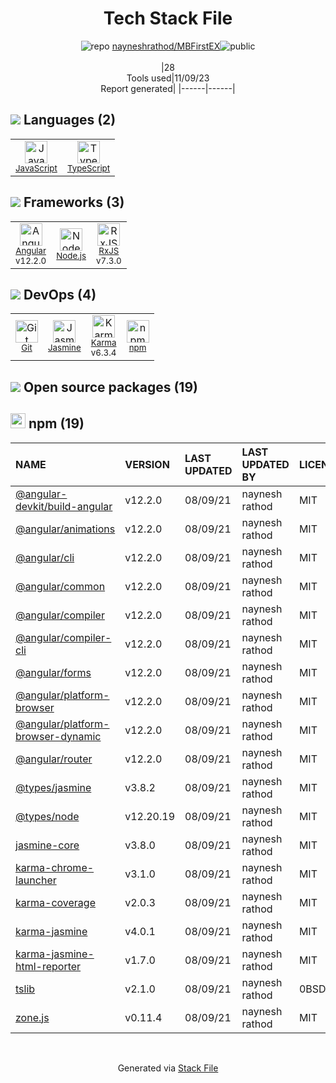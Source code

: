 <!--
--- Readme.md Snippet without images Start ---
## Tech Stack
nayneshrathod/MBFirstEX is built on the following main stack:
- [Jasmine](http://jasmine.github.io/) – Javascript Testing Framework
- [Node.js](http://nodejs.org/) – Frameworks (Full Stack)
- [JavaScript](https://developer.mozilla.org/en-US/docs/Web/JavaScript) – Languages
- [Karma](http://karma-runner.github.io/) – Browser Testing
- [TypeScript](http://www.typescriptlang.org) – Languages
- [RxJS](http://reactivex.io/rxjs/) – Concurrency Frameworks
- [Angular](https://angular.io) – Javascript MVC Frameworks

Full tech stack [here](/techstack.md)
--- Readme.md Snippet without images End ---

--- Readme.md Snippet with images Start ---
## Tech Stack
nayneshrathod/MBFirstEX is built on the following main stack:
- <img width='25' height='25' src='https://img.stackshare.io/service/831/7c0b595409af531b9cdeb07f8c513e8b.png' alt='Jasmine'/> [Jasmine](http://jasmine.github.io/) – Javascript Testing Framework
- <img width='25' height='25' src='https://img.stackshare.io/service/1011/n1JRsFeB_400x400.png' alt='Node.js'/> [Node.js](http://nodejs.org/) – Frameworks (Full Stack)
- <img width='25' height='25' src='https://img.stackshare.io/service/1209/javascript.jpeg' alt='JavaScript'/> [JavaScript](https://developer.mozilla.org/en-US/docs/Web/JavaScript) – Languages
- <img width='25' height='25' src='https://img.stackshare.io/service/1420/TidYGd6a.png' alt='Karma'/> [Karma](http://karma-runner.github.io/) – Browser Testing
- <img width='25' height='25' src='https://img.stackshare.io/service/1612/bynNY5dJ.jpg' alt='TypeScript'/> [TypeScript](http://www.typescriptlang.org) – Languages
- <img width='25' height='25' src='https://img.stackshare.io/service/1796/984368.png' alt='RxJS'/> [RxJS](http://reactivex.io/rxjs/) – Concurrency Frameworks
- <img width='25' height='25' src='https://img.stackshare.io/service/3745/cb8U-gL6_400x400.jpg' alt='Angular'/> [Angular](https://angular.io) – Javascript MVC Frameworks

Full tech stack [here](/techstack.md)
--- Readme.md Snippet with images End ---
-->
<div align="center">

# Tech Stack File
![](https://img.stackshare.io/repo.svg "repo") [nayneshrathod/MBFirstEX](https://github.com/nayneshrathod/MBFirstEX)![](https://img.stackshare.io/public_badge.svg "public")
<br/><br/>
|28<br/>Tools used|11/09/23 <br/>Report generated|
|------|------|
</div>

## <img src='https://img.stackshare.io/languages.svg'/> Languages (2)
<table><tr>
  <td align='center'>
  <img width='36' height='36' src='https://img.stackshare.io/service/1209/javascript.jpeg' alt='JavaScript'>
  <br>
  <sub><a href="https://developer.mozilla.org/en-US/docs/Web/JavaScript">JavaScript</a></sub>
  <br>
  <sub></sub>
</td>

<td align='center'>
  <img width='36' height='36' src='https://img.stackshare.io/service/1612/bynNY5dJ.jpg' alt='TypeScript'>
  <br>
  <sub><a href="http://www.typescriptlang.org">TypeScript</a></sub>
  <br>
  <sub></sub>
</td>

</tr>
</table>

## <img src='https://img.stackshare.io/frameworks.svg'/> Frameworks (3)
<table><tr>
  <td align='center'>
  <img width='36' height='36' src='https://img.stackshare.io/service/3745/cb8U-gL6_400x400.jpg' alt='Angular'>
  <br>
  <sub><a href="https://angular.io">Angular</a></sub>
  <br>
  <sub>v12.2.0</sub>
</td>

<td align='center'>
  <img width='36' height='36' src='https://img.stackshare.io/service/1011/n1JRsFeB_400x400.png' alt='Node.js'>
  <br>
  <sub><a href="http://nodejs.org/">Node.js</a></sub>
  <br>
  <sub></sub>
</td>

<td align='center'>
  <img width='36' height='36' src='https://img.stackshare.io/service/1796/984368.png' alt='RxJS'>
  <br>
  <sub><a href="http://reactivex.io/rxjs/">RxJS</a></sub>
  <br>
  <sub>v7.3.0</sub>
</td>

</tr>
</table>

## <img src='https://img.stackshare.io/devops.svg'/> DevOps (4)
<table><tr>
  <td align='center'>
  <img width='36' height='36' src='https://img.stackshare.io/service/1046/git.png' alt='Git'>
  <br>
  <sub><a href="http://git-scm.com/">Git</a></sub>
  <br>
  <sub></sub>
</td>

<td align='center'>
  <img width='36' height='36' src='https://img.stackshare.io/service/831/7c0b595409af531b9cdeb07f8c513e8b.png' alt='Jasmine'>
  <br>
  <sub><a href="http://jasmine.github.io/">Jasmine</a></sub>
  <br>
  <sub></sub>
</td>

<td align='center'>
  <img width='36' height='36' src='https://img.stackshare.io/service/1420/TidYGd6a.png' alt='Karma'>
  <br>
  <sub><a href="http://karma-runner.github.io/">Karma</a></sub>
  <br>
  <sub>v6.3.4</sub>
</td>

<td align='center'>
  <img width='36' height='36' src='https://img.stackshare.io/service/1120/lejvzrnlpb308aftn31u.png' alt='npm'>
  <br>
  <sub><a href="https://www.npmjs.com/">npm</a></sub>
  <br>
  <sub></sub>
</td>

</tr>
</table>


## <img src='https://img.stackshare.io/group.svg' /> Open source packages (19)</h2>

## <img width='24' height='24' src='https://img.stackshare.io/service/1120/lejvzrnlpb308aftn31u.png'/> npm (19)

|NAME|VERSION|LAST UPDATED|LAST UPDATED BY|LICENSE|VULNERABILITIES|
|:------|:------|:------|:------|:------|:------|
|[@angular-devkit/build-angular](https://www.npmjs.com/@angular-devkit/build-angular)|v12.2.0|08/09/21|naynesh rathod |MIT|N/A|
|[@angular/animations](https://www.npmjs.com/@angular/animations)|v12.2.0|08/09/21|naynesh rathod |MIT|N/A|
|[@angular/cli](https://www.npmjs.com/@angular/cli)|v12.2.0|08/09/21|naynesh rathod |MIT|N/A|
|[@angular/common](https://www.npmjs.com/@angular/common)|v12.2.0|08/09/21|naynesh rathod |MIT|N/A|
|[@angular/compiler](https://www.npmjs.com/@angular/compiler)|v12.2.0|08/09/21|naynesh rathod |MIT|N/A|
|[@angular/compiler-cli](https://www.npmjs.com/@angular/compiler-cli)|v12.2.0|08/09/21|naynesh rathod |MIT|N/A|
|[@angular/forms](https://www.npmjs.com/@angular/forms)|v12.2.0|08/09/21|naynesh rathod |MIT|N/A|
|[@angular/platform-browser](https://www.npmjs.com/@angular/platform-browser)|v12.2.0|08/09/21|naynesh rathod |MIT|N/A|
|[@angular/platform-browser-dynamic](https://www.npmjs.com/@angular/platform-browser-dynamic)|v12.2.0|08/09/21|naynesh rathod |MIT|N/A|
|[@angular/router](https://www.npmjs.com/@angular/router)|v12.2.0|08/09/21|naynesh rathod |MIT|N/A|
|[@types/jasmine](https://www.npmjs.com/@types/jasmine)|v3.8.2|08/09/21|naynesh rathod |MIT|N/A|
|[@types/node](https://www.npmjs.com/@types/node)|v12.20.19|08/09/21|naynesh rathod |MIT|N/A|
|[jasmine-core](https://www.npmjs.com/jasmine-core)|v3.8.0|08/09/21|naynesh rathod |MIT|N/A|
|[karma-chrome-launcher](https://www.npmjs.com/karma-chrome-launcher)|v3.1.0|08/09/21|naynesh rathod |MIT|N/A|
|[karma-coverage](https://www.npmjs.com/karma-coverage)|v2.0.3|08/09/21|naynesh rathod |MIT|N/A|
|[karma-jasmine](https://www.npmjs.com/karma-jasmine)|v4.0.1|08/09/21|naynesh rathod |MIT|N/A|
|[karma-jasmine-html-reporter](https://www.npmjs.com/karma-jasmine-html-reporter)|v1.7.0|08/09/21|naynesh rathod |MIT|N/A|
|[tslib](https://www.npmjs.com/tslib)|v2.1.0|08/09/21|naynesh rathod |0BSD|N/A|
|[zone.js](https://www.npmjs.com/zone.js)|v0.11.4|08/09/21|naynesh rathod |MIT|N/A|

<br/>
<div align='center'>

Generated via [Stack File](https://github.com/apps/stack-file)
